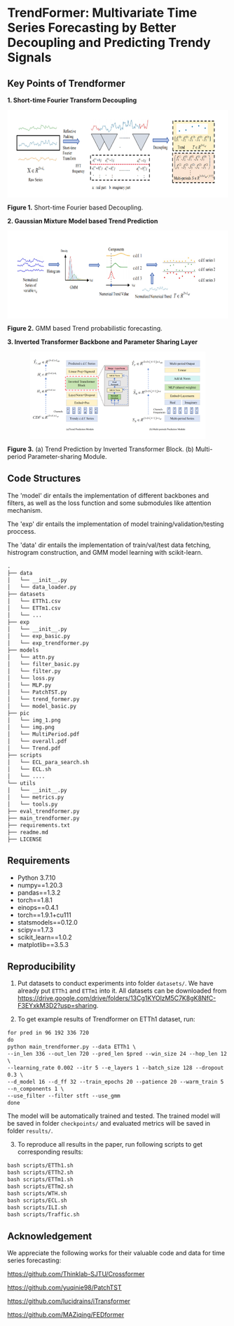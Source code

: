 # TrendFormer: Multivariate Time Series Forecasting by Better Decoupling and Predicting Trendy Signals


## Key Points of Trendformer
**1. Short-time Fourier Transform Decoupling**
<p align="center">
<img src="pic/overall-a_00.png" height = "200" alt="" align=center />

<b>Figure 1.</b> Short-time Fourier based Decoupling. 
</p>

**2. Gaussian Mixture Model based Trend Prediction**
<p align="center">
<img src="pic/overall-b_00.png" height = "200" alt="" align=center />

<b>Figure 2.</b> GMM based Trend probabilistic forecasting. 
</p>

**3. Inverted Transformer Backbone and Parameter Sharing Layer**
<p align="center">
<img src="pic/overall-c_00.png" height = "200" alt="" align=center />

<b>Figure 3.</b> (a) Trend Prediction by Inverted Transformer Block. (b) Multi-period Parameter-sharing Module. </p>
</p>

## Code Structures
The 'model' dir entails the implementation of different backbones and filters, as well as the loss function and some submodules like attention mechanism.

The 'exp' dir entails the implementation of model training/validation/testing proccess.

The 'data' dir entails the implementation of train/val/test data fetching, histrogram construction, and GMM model learning with scikit-learn.

```
.
├── data
│   └── __init__.py
│   └── data_loader.py
├── datasets
│   └── ETTh1.csv
│   └── ETTm1.csv
│   └── ...
├── exp
│   └── __init__.py
│   └── exp_basic.py
│   └── exp_trendformer.py
├── models
│   └── attn.py
│   └── filter_basic.py
│   └── filter.py
│   └── loss.py
│   └── MLP.py
│   └── PatchTST.py
│   └── trend_former.py
│   └── model_basic.py
├── pic
│   └── img_1.png
│   └── img.png
│   └── MultiPeriod.pdf
│   └── overall.pdf
│   └── Trend.pdf
├── scripts
│   └── ECL_para_search.sh
│   └── ECL.sh
│   └── ....
└── utils
│   └── __init__.py
│   └── metrics.py
│   └── tools.py
├── eval_trendformer.py
├── main_trendformer.py
├── requirements.txt
├── readme.md
├── LICENSE 
```

## Requirements

- Python 3.7.10
- numpy==1.20.3
- pandas==1.3.2
- torch==1.8.1
- einops==0.4.1
- torch==1.9.1+cu111
- statsmodels==0.12.0
- scipy==1.7.3
- scikit_learn==1.0.2
- matplotlib==3.5.3

## Reproducibility
1. Put datasets to conduct experiments into folder `datasets/`. We have already put `ETTh1` and `ETTm1` into it. All datasets can be downloaded from 
https://drive.google.com/drive/folders/13Cg1KYOlzM5C7K8gK8NfC-F3EYxkM3D2?usp=sharing. 

2. To get example results of Trendformer on ETTh1 dataset, run:
```
for pred in 96 192 336 720
do
python main_trendformer.py --data ETTh1 \
--in_len 336 --out_len 720 --pred_len $pred --win_size 24 --hop_len 12 \
--learning_rate 0.002 --itr 5 --e_layers 1 --batch_size 128 --dropout 0.3 \
--d_model 16 --d_ff 32 --train_epochs 20 --patience 20 --warm_train 5 --n_components 1 \
--use_filter --filter stft --use_gmm
done
```
The model will be automatically trained and tested. The trained model will be saved in folder `checkpoints/` and evaluated metrics will be saved in folder `results/`.

3. To reproduce all results in the paper, run following scripts to get corresponding results:
```
bash scripts/ETTh1.sh
bash scripts/ETTh2.sh
bash scripts/ETTm1.sh
bash scripts/ETTm2.sh
bash scripts/WTH.sh
bash scripts/ECL.sh
bash scripts/ILI.sh
bash scripts/Traffic.sh
```

## Acknowledgement
We appreciate the following works for their valuable code and data for time series forecasting:

https://github.com/Thinklab-SJTU/Crossformer

https://github.com/yuqinie98/PatchTST

https://github.com/lucidrains/iTransformer

https://github.com/MAZiqing/FEDformer

